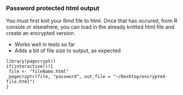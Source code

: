 


### Password protected html output

You must first knit your Rmd file to html. Once that has occured, from R console or elsewhere, you can load in the already knitted html file and create an encrypted version. 

- Works well in tests so far
- Adds a bit of file size to output, as expected

```{r}
library(pagecryptr)
if(interactive()){
 file <- "fileName.html"
 pagecryptr(file, "password", out_file = "~/Desktop/encrypted-file.html")
}
```

